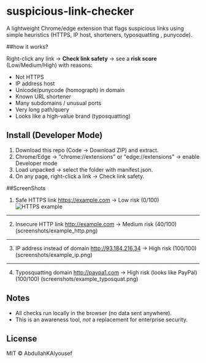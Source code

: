 # suspicious-link-checker
A lightweight Chrome/edge extension that flags suspicious links using simple heuristics (HTTPS, IP host, shorteners, typosquatting , punycode).

##how it works?

Right-click any link → **Check link safety** → see a **risk score** (Low/Medium/High) with reasons:
- Not HTTPS
- IP address host
- Unicode/punycode (homograph) in domain
- Known URL shortener
- Many subdomains / unusual ports
- Very long path/query
- Looks like a high-value brand (typosquatting)

## Install (Developer Mode)
1) Download this repo (Code → Download ZIP) and extract.  
2) Chrome/Edge → "chrome://extensions" or  "edge://extensions" → enable Developer mode  
3) Load unpacked → select the folder with manifest.json.  
4) On any page, right-click a link → Check link safety.



##ScreenShots

1. Safe HTTPS link
https://example.com → Low risk (0/100)  
![HTTPS example](screenshots/example_https.png)
---
2. Insecure HTTP link
http://example.com → Medium risk (40/100)  
(screenshots/example_http.png)
---
3. IP address instead of domain
http://93.184.216.34 → High risk  (100/100) 
(screenshots/example_ip.png)
---
 4. Typosquatting domain
http://paypa1.com → High risk (looks like PayPal)  (100/100)
(screenshots/example_typosquat.png)


## Notes
- All checks run locally in the browser (no data sent anywhere).
- This is an awareness tool, *not* a replacement for enterprise security.

## License
MIT © AbdullahKAlyousef
